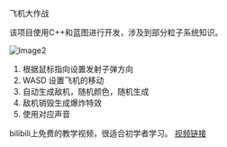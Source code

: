飞机大作战

 该项目使用C++和蓝图进行开发，涉及到部分粒子系统知识。

![Image2](https://cdn.jsdelivr.net/gh/publicproject-ue4/image@master/2020/SpaceshipBattle/飞机大作战.png)

 1. 根据鼠标指向设置发射子弹方向
 2. WASD 设置飞机的移动
 3. 自动生成敌机，随机颜色，随机生成
 4. 敌机销毁生成爆炸特效
 5. 使用对应声音


 bilibili上免费的教学视频，很适合初学者学习。
 [视频链接](https://www.bilibili.com/video/BV1kt411k7mF?p=1)